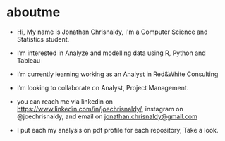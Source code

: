 # aboutme

- Hi, My name is Jonathan Chrisnaldy, I'm a Computer Science and Statistics student.
- I’m interested in Analyze and modelling data using R, Python and Tableau
- I’m currently learning working as an Analyst in Red&White Consulting
- I’m looking to collaborate on Analyst, Project Management.
- you can reach me via linkedin on https://www.linkedin.com/in/joechrisnaldy/, instagram on @joechrisnaldy, and email on jonathan.chrisnaldy@gmail.com

- I put each my analysis on pdf profile for each repository, Take a look.
